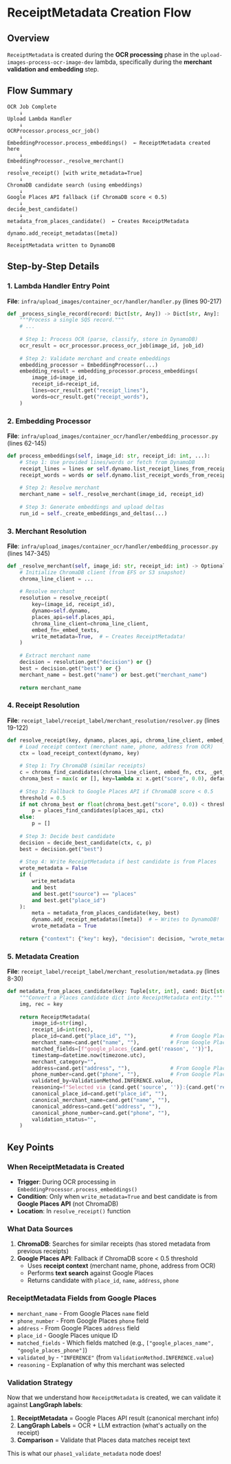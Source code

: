 # ReceiptMetadata Creation Flow

## Overview

`ReceiptMetadata` is created during the **OCR processing** phase in the `upload-images-process-ocr-image-dev` lambda, specifically during the **merchant validation and embedding** step.

## Flow Summary

```
OCR Job Complete
    ↓
Upload Lambda Handler
    ↓
OCRProcessor.process_ocr_job()
    ↓
EmbeddingProcessor.process_embeddings()  ← ReceiptMetadata created here
    ↓
EmbeddingProcessor._resolve_merchant()
    ↓
resolve_receipt() [with write_metadata=True]
    ↓
ChromaDB candidate search (using embeddings)
    ↓
Google Places API fallback (if ChromaDB score < 0.5)
    ↓
decide_best_candidate()
    ↓
metadata_from_places_candidate()  ← Creates ReceiptMetadata
    ↓
dynamo.add_receipt_metadatas([meta])
    ↓
ReceiptMetadata written to DynamoDB
```

## Step-by-Step Details

### 1. Lambda Handler Entry Point

**File**: `infra/upload_images/container_ocr/handler/handler.py` (lines 90-217)

```python
def _process_single_record(record: Dict[str, Any]) -> Dict[str, Any]:
    """Process a single SQS record."""
    # ...
    
    # Step 1: Process OCR (parse, classify, store in DynamoDB)
    ocr_result = ocr_processor.process_ocr_job(image_id, job_id)
    
    # Step 2: Validate merchant and create embeddings
    embedding_processor = EmbeddingProcessor(...)
    embedding_result = embedding_processor.process_embeddings(
        image_id=image_id,
        receipt_id=receipt_id,
        lines=ocr_result.get("receipt_lines"),
        words=ocr_result.get("receipt_words"),
    )
```

### 2. Embedding Processor

**File**: `infra/upload_images/container_ocr/handler/embedding_processor.py` (lines 62-145)

```python
def process_embeddings(self, image_id: str, receipt_id: int, ...):
    # Step 1: Use provided lines/words or fetch from DynamoDB
    receipt_lines = lines or self.dynamo.list_receipt_lines_from_receipt(...)
    receipt_words = words or self.dynamo.list_receipt_words_from_receipt(...)
    
    # Step 2: Resolve merchant
    merchant_name = self._resolve_merchant(image_id, receipt_id)
    
    # Step 3: Generate embeddings and upload deltas
    run_id = self._create_embeddings_and_deltas(...)
```

### 3. Merchant Resolution

**File**: `infra/upload_images/container_ocr/handler/embedding_processor.py` (lines 147-345)

```python
def _resolve_merchant(self, image_id: str, receipt_id: int) -> Optional[str]:
    # Initialize ChromaDB client (from EFS or S3 snapshot)
    chroma_line_client = ...
    
    # Resolve merchant
    resolution = resolve_receipt(
        key=(image_id, receipt_id),
        dynamo=self.dynamo,
        places_api=self.places_api,
        chroma_line_client=chroma_line_client,
        embed_fn=_embed_texts,
        write_metadata=True,  # ← Creates ReceiptMetadata!
    )
    
    # Extract merchant name
    decision = resolution.get("decision") or {}
    best = decision.get("best") or {}
    merchant_name = best.get("name") or best.get("merchant_name")
    
    return merchant_name
```

### 4. Receipt Resolution

**File**: `receipt_label/receipt_label/merchant_resolution/resolver.py` (lines 19-122)

```python
def resolve_receipt(key, dynamo, places_api, chroma_line_client, embed_fn, write_metadata):
    # Load receipt context (merchant name, phone, address from OCR)
    ctx = load_receipt_context(dynamo, key)
    
    # Step 1: Try ChromaDB (similar receipts)
    c = chroma_find_candidates(chroma_line_client, embed_fn, ctx, _get_neighbor_phones)
    chroma_best = max(c or [], key=lambda x: x.get("score", 0.0), default=None)
    
    # Step 2: Fallback to Google Places API if ChromaDB score < 0.5
    threshold = 0.5
    if not chroma_best or float(chroma_best.get("score", 0.0)) < threshold:
        p = places_find_candidates(places_api, ctx)
    else:
        p = []
    
    # Step 3: Decide best candidate
    decision = decide_best_candidate(ctx, c, p)
    best = decision.get("best")
    
    # Step 4: Write ReceiptMetadata if best candidate is from Places
    wrote_metadata = False
    if (
        write_metadata
        and best
        and best.get("source") == "places"
        and best.get("place_id")
    ):
        meta = metadata_from_places_candidate(key, best)
        dynamo.add_receipt_metadatas([meta])  # ← Writes to DynamoDB!
        wrote_metadata = True
    
    return {"context": {"key": key}, "decision": decision, "wrote_metadata": wrote_metadata}
```

### 5. Metadata Creation

**File**: `receipt_label/receipt_label/merchant_resolution/metadata.py` (lines 8-30)

```python
def metadata_from_places_candidate(key: Tuple[str, int], cand: Dict[str, Any]) -> ReceiptMetadata:
    """Convert a Places candidate dict into ReceiptMetadata entity."""
    img, rec = key
    
    return ReceiptMetadata(
        image_id=str(img),
        receipt_id=int(rec),
        place_id=cand.get("place_id", ""),           # From Google Places
        merchant_name=cand.get("name", ""),          # From Google Places
        matched_fields=[f"google_places_{cand.get('reason', '')}"],
        timestamp=datetime.now(timezone.utc),
        merchant_category="",
        address=cand.get("address", ""),             # From Google Places
        phone_number=cand.get("phone", ""),          # From Google Places
        validated_by=ValidationMethod.INFERENCE.value,
        reasoning=f"Selected via {cand.get('source', '')}:{cand.get('reason', '')}",
        canonical_place_id=cand.get("place_id", ""),
        canonical_merchant_name=cand.get("name", ""),
        canonical_address=cand.get("address", ""),
        canonical_phone_number=cand.get("phone", ""),
        validation_status="",
    )
```

## Key Points

### When ReceiptMetadata is Created
- **Trigger**: During OCR processing in `EmbeddingProcessor.process_embeddings()`
- **Condition**: Only when `write_metadata=True` and best candidate is from **Google Places API** (not ChromaDB)
- **Location**: In `resolve_receipt()` function

### What Data Sources
1. **ChromaDB**: Searches for similar receipts (has stored metadata from previous receipts)
2. **Google Places API**: Fallback if ChromaDB score < 0.5 threshold
   - Uses **receipt context** (merchant name, phone, address from OCR)
   - Performs **text search** against Google Places
   - Returns candidate with `place_id`, `name`, `address`, `phone`

### ReceiptMetadata Fields from Google Places
- `merchant_name` - From Google Places `name` field
- `phone_number` - From Google Places `phone` field
- `address` - From Google Places `address` field
- `place_id` - Google Places unique ID
- `matched_fields` - Which fields matched (e.g., `["google_places_name", "google_places_phone"]`)
- `validated_by` - `"INFERENCE"` (from `ValidationMethod.INFERENCE.value`)
- `reasoning` - Explanation of why this merchant was selected

### Validation Strategy

Now that we understand how `ReceiptMetadata` is created, we can validate it against **LangGraph labels**:

1. **ReceiptMetadata** = Google Places API result (canonical merchant info)
2. **LangGraph Labels** = OCR + LLM extraction (what's actually on the receipt)
3. **Comparison** = Validate that Places data matches receipt text

This is what our `phase1_validate_metadata` node does!

